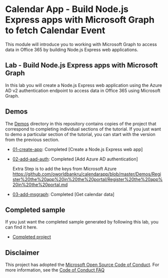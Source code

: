 # Calendar App - Build Node.js Express apps with Microsoft Graph to fetch Calendar Event 

This module will introduce you to working with Microsoft Graph to access data in Office 365 by building Node.js Express web applications.

## Lab - Build Node.js Express apps with Microsoft Graph

In this lab you will create a Node.js Express web application using the Azure AD v2 authentication endpoint to access data in Office 365 using Microsoft Graph.


## Demos

The [Demos](./Demos) directory in this repository contains copies of the project that correspond to completing individual sections of the tutorial. If you just want to demo a particular section of the tutorial, you can start with the version from the previous section.

- [01-create-app](Demos/01-create-app): Completed [Create a Node.js Express web app]

- [02-add-aad-auth](Demos/02-add-aad-auth): Completed [Add Azure AD authentication]

  Extra Step is to add the keys from Microsoft Azure 
  https://github.com/oworldbankru/calendarapp/blob/master/Demos/Register%20the%20app%20in%20the%20portal/Register%20the%20app%20in%20the%20portal.md

- [03-add-msgraph](Demos/03-add-msgraph): Completed [Get calendar data]


## Completed sample

If you just want the completed sample generated by following this lab, you can find it here.

- [Completed project](Demos/03-add-msgraph)


## Disclaimer


This project has adopted the [Microsoft Open Source Code of Conduct](https://opensource.microsoft.com/codeofconduct/). For more information, see the [Code of Conduct FAQ](https://opensource.microsoft.com/codeofconduct/faq/) 
